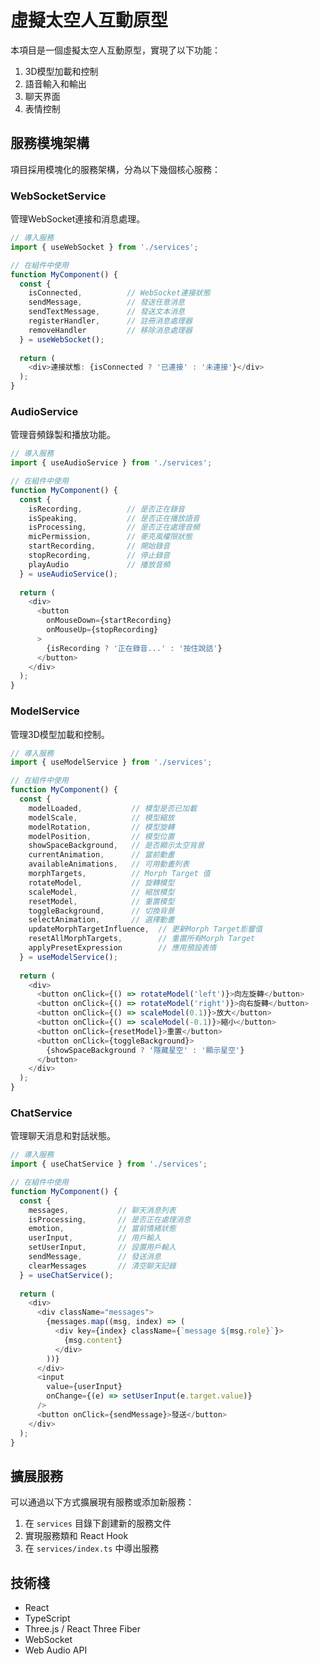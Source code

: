# 虛擬太空人互動原型

本項目是一個虛擬太空人互動原型，實現了以下功能：

1. 3D模型加載和控制
2. 語音輸入和輸出
3. 聊天界面
4. 表情控制

## 服務模塊架構

項目採用模塊化的服務架構，分為以下幾個核心服務：

### WebSocketService

管理WebSocket連接和消息處理。

```typescript
// 導入服務
import { useWebSocket } from './services';

// 在組件中使用
function MyComponent() {
  const { 
    isConnected,          // WebSocket連接狀態
    sendMessage,          // 發送任意消息
    sendTextMessage,      // 發送文本消息
    registerHandler,      // 註冊消息處理器
    removeHandler         // 移除消息處理器
  } = useWebSocket();
  
  return (
    <div>連接狀態: {isConnected ? '已連接' : '未連接'}</div>
  );
}
```

### AudioService

管理音頻錄製和播放功能。

```typescript
// 導入服務
import { useAudioService } from './services';

// 在組件中使用
function MyComponent() {
  const { 
    isRecording,          // 是否正在錄音
    isSpeaking,           // 是否正在播放語音
    isProcessing,         // 是否正在處理音頻
    micPermission,        // 麥克風權限狀態
    startRecording,       // 開始錄音
    stopRecording,        // 停止錄音
    playAudio             // 播放音頻
  } = useAudioService();
  
  return (
    <div>
      <button 
        onMouseDown={startRecording}
        onMouseUp={stopRecording}
      >
        {isRecording ? '正在錄音...' : '按住說話'}
      </button>
    </div>
  );
}
```

### ModelService

管理3D模型加載和控制。

```typescript
// 導入服務
import { useModelService } from './services';

// 在組件中使用
function MyComponent() {
  const { 
    modelLoaded,           // 模型是否已加載
    modelScale,            // 模型縮放
    modelRotation,         // 模型旋轉
    modelPosition,         // 模型位置
    showSpaceBackground,   // 是否顯示太空背景
    currentAnimation,      // 當前動畫
    availableAnimations,   // 可用動畫列表
    morphTargets,          // Morph Target 值
    rotateModel,           // 旋轉模型
    scaleModel,            // 縮放模型
    resetModel,            // 重置模型
    toggleBackground,      // 切換背景
    selectAnimation,       // 選擇動畫
    updateMorphTargetInfluence,  // 更新Morph Target影響值
    resetAllMorphTargets,        // 重置所有Morph Target
    applyPresetExpression        // 應用預設表情
  } = useModelService();
  
  return (
    <div>
      <button onClick={() => rotateModel('left')}>向左旋轉</button>
      <button onClick={() => rotateModel('right')}>向右旋轉</button>
      <button onClick={() => scaleModel(0.1)}>放大</button>
      <button onClick={() => scaleModel(-0.1)}>縮小</button>
      <button onClick={resetModel}>重置</button>
      <button onClick={toggleBackground}>
        {showSpaceBackground ? '隱藏星空' : '顯示星空'}
      </button>
    </div>
  );
}
```

### ChatService

管理聊天消息和對話狀態。

```typescript
// 導入服務
import { useChatService } from './services';

// 在組件中使用
function MyComponent() {
  const { 
    messages,           // 聊天消息列表
    isProcessing,       // 是否正在處理消息
    emotion,            // 當前情緒狀態
    userInput,          // 用戶輸入
    setUserInput,       // 設置用戶輸入
    sendMessage,        // 發送消息
    clearMessages       // 清空聊天記錄
  } = useChatService();
  
  return (
    <div>
      <div className="messages">
        {messages.map((msg, index) => (
          <div key={index} className={`message ${msg.role}`}>
            {msg.content}
          </div>
        ))}
      </div>
      <input 
        value={userInput}
        onChange={(e) => setUserInput(e.target.value)}
      />
      <button onClick={sendMessage}>發送</button>
    </div>
  );
}
```

## 擴展服務

可以通過以下方式擴展現有服務或添加新服務：

1. 在 `services` 目錄下創建新的服務文件
2. 實現服務類和 React Hook
3. 在 `services/index.ts` 中導出服務

## 技術棧

- React
- TypeScript
- Three.js / React Three Fiber
- WebSocket
- Web Audio API 